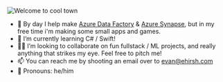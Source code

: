 ![Welcome to cool town](https://i.imgur.com/Lp282rj.gif)

- 🔭 By day I help make [Azure Data Factory](https://azure.microsoft.com/en-us/services/data-factory/) & [Azure Synapse](https://azure.microsoft.com/en-us/services/synapse-analytics/), but in my free time i'm making some small apps and games.
- 🌱 I’m currently learning C# / Swift!
- 🤝🏻 I’m looking to collaborate on fun fullstack / ML projects, and really anything that strikes my eye. Feel free to pitch me!
- 📫 You can reach me by shooting an email over to [evan@ehirsh.com](mailto:evan@ehirsh.com)
- 💬 Pronouns: he/him
